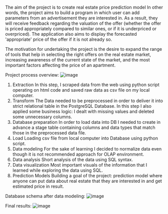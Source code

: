 The aim of the project is to create real estate price prediction model
In other words, the project aims to build a program in which user can add parameters from an advertisement they are interested in. As a result, they will receive feedback regarding the valuation of the offer (whether the offer is priced appropriately compared to similar ones, or if it is underpriced or overpriced). The application also aims to display the forecasted 'appropriate' price of the offer if it is not already so.

The motivation for undertaking the project is the desire to expand the range of tools that help in selecting the right offers on the real estate market, increasing awareness of the current state of the market, and the most important factors affecting the price of an apartment.

Project process overview:
![image](https://github.com/user-attachments/assets/9af54043-0fcf-44d1-8f92-e22fffa646f6)



1. Extraction
   In this step, I scraped data from the web using python script operating on html code and saved raw data as csv file on my local computer.
2. Transform
   The Data needed to be preprocessed in order to deliver it into strict relational table in the PostgreSQL Database.
   In this step I also applied some business logic: I dealt with missing values and deleted some unnecessary columns.
3. Database preparation
   In order to load data into DB I needed to create in advance a stage table containing columns and data types that match those in the preprocessed data file.
4. Load
   Loading csv file from local computer into Database using python script.
5. Data modeling
   For the sake of learning I decided to normalize data even though it is not recommended approach for OLAP environment.
6. Data analysis
   Short analysis of the data using SQL syntax.
7. Data visualization
   Most important visuals of the information that I learned while exploring the data using SQL.
8. Prediction Models
    Building a goal of the project: prediction model where anyone can put data about real estate that they are interested in and get estimated price in result.


Database schema after data modeling:
![image](https://github.com/user-attachments/assets/af209fd6-4d0a-4fe0-a697-526cc6acac44)



Final results:
![image](https://github.com/user-attachments/assets/bd2a50b4-c7ca-48a7-93a8-c56db4ee1e10)

